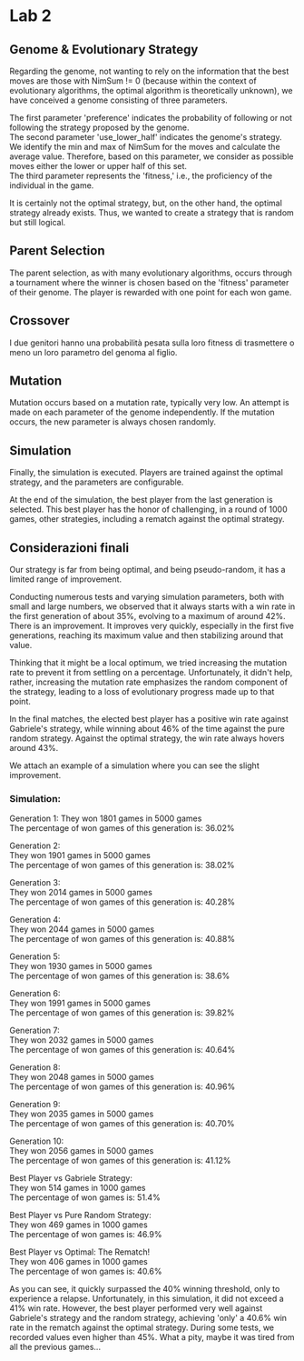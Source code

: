 # Lab 2

## Genome & Evolutionary Strategy
Regarding the genome, not wanting to rely on the information that the best moves are those with NimSum != 0 (because within the context of evolutionary algorithms, the optimal algorithm is theoretically unknown), we have conceived a genome consisting of three parameters.

The first parameter 'preference' indicates the probability of following or not following the strategy proposed by the genome.  
The second parameter 'use_lower_half' indicates the genome's strategy. We identify the min and max of NimSum for the moves and calculate the average value. Therefore, based on this parameter, we consider as possible moves either the lower or upper half of this set.  
The third parameter represents the 'fitness,' i.e., the proficiency of the individual in the game.

It is certainly not the optimal strategy, but, on the other hand, the optimal strategy already exists. Thus, we wanted to create a strategy that is random but still logical.

## Parent Selection
The parent selection, as with many evolutionary algorithms, occurs through a tournament where the winner is chosen based on the 'fitness' parameter of their genome. The player is rewarded with one point for each won game.

## Crossover
I due genitori hanno una probabilità pesata sulla loro fitness di trasmettere o meno un loro parametro del genoma al figlio.

## Mutation
Mutation occurs based on a mutation rate, typically very low. An attempt is made on each parameter of the genome independently. If the mutation occurs, the new parameter is always chosen randomly.

## Simulation
Finally, the simulation is executed. Players are trained against the optimal strategy, and the parameters are configurable.

At the end of the simulation, the best player from the last generation is selected. This best player has the honor of challenging, in a round of 1000 games, other strategies, including a rematch against the optimal strategy.

## Considerazioni finali
Our strategy is far from being optimal, and being pseudo-random, it has a limited range of improvement.

Conducting numerous tests and varying simulation parameters, both with small and large numbers, we observed that it always starts with a win rate in the first generation of about 35%, evolving to a maximum of around 42%. There is an improvement. It improves very quickly, especially in the first five generations, reaching its maximum value and then stabilizing around that value.

Thinking that it might be a local optimum, we tried increasing the mutation rate to prevent it from settling on a percentage. Unfortunately, it didn't help, rather, increasing the mutation rate emphasizes the random component of the strategy, leading to a loss of evolutionary progress made up to that point.

In the final matches, the elected best player has a positive win rate against Gabriele's strategy, while winning about 46% of the time against the pure random strategy. Against the optimal strategy, the win rate always hovers around 43%.

We attach an example of a simulation where you can see the slight improvement.

### Simulation:
Generation 1:
They won 1801 games in 5000 games  
The percentage of won games of this generation is: 36.02% 

Generation 2:  
They won 1901 games in 5000 games  
The percentage of won games of this generation is: 38.02%  

Generation 3:  
They won 2014 games in 5000 games  
The percentage of won games of this generation is: 40.28%  

Generation 4:  
They won 2044 games in 5000 games  
The percentage of won games of this generation is: 40.88%  

Generation 5:  
They won 1930 games in 5000 games  
The percentage of won games of this generation is: 38.6%  

Generation 6:  
They won 1991 games in 5000 games  
The percentage of won games of this generation is: 39.82%  

Generation 7:  
They won 2032 games in 5000 games  
The percentage of won games of this generation is: 40.64% 

Generation 8:  
They won 2048 games in 5000 games  
The percentage of won games of this generation is: 40.96%  

Generation 9:  
They won 2035 games in 5000 games  
The percentage of won games of this generation is: 40.70%  

Generation 10:  
They won 2056 games in 5000 games  
The percentage of won games of this generation is: 41.12%  

Best Player vs Gabriele Strategy:  
They won 514 games in 1000 games  
The percentage of won games is: 51.4%  

Best Player vs Pure Random Strategy:  
They won 469 games in 1000 games  
The percentage of won games is: 46.9%  

Best Player vs Optimal: The Rematch!  
They won 406 games in 1000 games  
The percentage of won games is: 40.6%

As you can see, it quickly surpassed the 40% winning threshold, only to experience a relapse. Unfortunately, in this simulation, it did not exceed a 41% win rate. However, the best player performed very well against Gabriele's strategy and the random strategy, achieving 'only' a 40.6% win rate in the rematch against the optimal strategy. During some tests, we recorded values even higher than 45%. What a pity, maybe it was tired from all the previous games...




